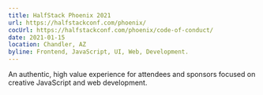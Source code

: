 ```yaml
---
title: HalfStack Phoenix 2021
url: https://halfstackconf.com/phoenix/
cocUrl: https://halfstackconf.com/phoenix/code-of-conduct/
date: 2021-01-15
location: Chandler, AZ
byline: Frontend, JavaScript, UI, Web, Development.
---
```


An authentic, high value experience for attendees and sponsors focused on creative JavaScript and web development.

